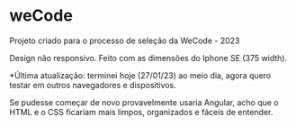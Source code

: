 # weCode
 Projeto criado para o processo de seleção da WeCode - 2023

Design não responsivo. Feito com as dimensões do Iphone SE (375 width).

*Última atualização: terminei hoje (27/01/23) ao meio dia, agora quero testar em outros navegadores e dispositivos.

Se pudesse começar de novo provavelmente usaria Angular, acho que o HTML e o CSS ficariam mais limpos, organizados e fáceis de entender.
